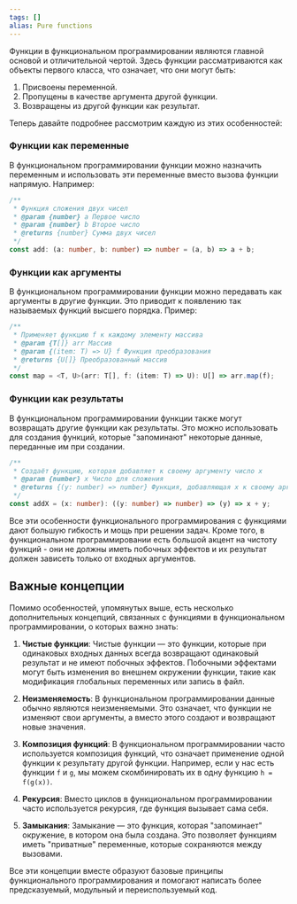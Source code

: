 ```yaml
---
tags: []
alias: Pure functions
---
```


Функции в функциональном программировании являются главной основой и отличительной чертой. Здесь функции рассматриваются как объекты первого класса, что означает, что они могут быть:

1. Присвоены переменной.
2. Пропущены в качестве аргумента другой функции.
3. Возвращены из другой функции как результат.

Теперь давайте подробнее рассмотрим каждую из этих особенностей:

### Функции как переменные
В функциональном программировании функции можно назначить переменным и использовать эти переменные вместо вызова функции напрямую. Например:

```typescript
/**
 * Функция сложения двух чисел
 * @param {number} a Первое число
 * @param {number} b Второе число
 * @returns {number} Сумма двух чисел
 */
const add: (a: number, b: number) => number = (a, b) => a + b;
```

### Функции как аргументы
В функциональном программировании функции можно передавать как аргументы в другие функции. Это приводит к появлению так называемых функций высшего порядка. Пример:

```typescript
/**
 * Применяет функцию f к каждому элементу массива
 * @param {T[]} arr Массив
 * @param {(item: T) => U} f Функция преобразования
 * @returns {U[]} Преобразованный массив
 */
const map = <T, U>(arr: T[], f: (item: T) => U): U[] => arr.map(f);
```

### Функции как результаты
В функциональном программировании функции также могут возвращать другие функции как результаты. Это можно использовать для создания функций, которые "запоминают" некоторые данные, переданные им при создании.

```typescript
/**
 * Создаёт функцию, которая добавляет к своему аргументу число x
 * @param {number} x Число для сложения
 * @returns {(y: number) => number} Функция, добавляющая x к своему аргументу
 */
const addX = (x: number): ((y: number) => number) => (y) => x + y;
```

Все эти особенности функционального программирования с функциями дают большую гибкость и мощь при решении задач. Кроме того, в функциональном программировании есть большой акцент на чистоту функций - они не должны иметь побочных эффектов и их результат должен зависеть только от входных аргументов.

## Важные концепции
Помимо особенностей, упомянутых выше, есть несколько дополнительных концепций, связанных с функциями в функциональном программировании, о которых важно знать:

1. **Чистые функции**: Чистые функции — это функции, которые при одинаковых входных данных всегда возвращают одинаковый результат и не имеют побочных эффектов. Побочными эффектами могут быть изменения во внешнем окружении функции, такие как модификация глобальных переменных или запись в файл.

2. **Неизменяемость**: В функциональном программировании данные обычно являются неизменяемыми. Это означает, что функции не изменяют свои аргументы, а вместо этого создают и возвращают новые значения.

3. **Композиция функций**: В функциональном программировании часто используется композиция функций, что означает применение одной функции к результату другой функции. Например, если у нас есть функции `f` и `g`, мы можем скомбинировать их в одну функцию `h = f(g(x))`.

4. **Рекурсия**: Вместо циклов в функциональном программировании часто используется рекурсия, где функция вызывает сама себя.

5. **Замыкания**: Замыкание — это функция, которая "запоминает" окружение, в котором она была создана. Это позволяет функциям иметь "приватные" переменные, которые сохраняются между вызовами.

Все эти концепции вместе образуют базовые принципы функционального программирования и помогают написать более предсказуемый, модульный и переиспользуемый код.